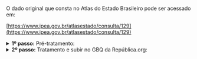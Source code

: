 <br> 
O dado original que consta no Atlas do Estado Brasileiro pode ser acessado em:

[https://www.ipea.gov.br/atlasestado/consulta/129](https://www.ipea.gov.br/atlasestado/consulta/129)
<br>


<details>
  <summary><b> 1º passo:</b> Pré-tratamento: </summary>

Acesso em:

[https://github.com/Republica-org/Ecossistema-dados/blob/main/pre_tratamento/tratamento_republica/atlas_estado/SIAPE_das_hierarquico.ipynb](https://github.com/Republica-org/Ecossistema-dados/blob/main/pre_tratamento/tratamento_republica/atlas_estado/SIAPE_das_hierarquico.ipynb)
</details>
<details>
  <summary><b> 2º passo:</b> Tratamento e subir no GBQ da República.org:</summary>

Acesso em:

[https://github.com/Republica-org/Ecossistema-dados/blob/main/tratamento_GBQ/cargos_lideranca/SIAPE_das_hierarquico.ipynb](https://github.com/Republica-org/Ecossistema-dados/blob/main/tratamento_GBQ/cargos_lideranca/SIAPE_das_hierarquico.ipynb)

</details>
